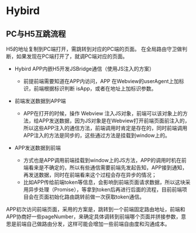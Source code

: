 # Hybird

## PC与H5互跳流程

H5的地址复制到PC端打开，需跳转到对应的PC端的页面。
在全局路由守卫做判断，如果发现在PC端打开了，就调PC端对应的页面。

- Hybird APP内嵌H5开发JSBridge通信（使用JS注入的方案）
  - 前提前端需要知道在APP内访问，APP 在Webview的userAgent上加标识，前端根据标识判断 isApp，或者在地址上加标识参数。

- 前端发送数据到APP端
  - APP在打开的时候，操作 Webview 注入JS对象，前端可以该对象上的方法，给APP发送数据，因为JS对象是在Webview打开前端页面前注入的，所以这些APP注入的通信方法，前端调用时肯定是存在的，同时前端调用APP注入的方法是同步的，这些通过方法是挂载到window上的。

- APP发送数据到前端
  - 方式也是APP调用前端挂载到window上的JS方法，APP的调用时机在前端看来是不确定的，所以有些通信需要前端先发起告知，APP接到通知，再发送数据，同时在前端看来这个过程会存在异步的情况；
  - 比如APP传给前端token等信息，会影响到前端页面请求数据，所以这块采用异步处理（Promise），等拿到token后再进行后面的流程，目前前端项目会在页面初始化路由跳转前做一次获取token通信。


APP初次访问前端页面，采用的方案是，跳转到一个前端固定路由地址，前端和APP协商好一些pageNumber，来确定具体调转到前端哪个页面并拼接参数，意思是前端自己做路由分发，这样可能会增加一些前端自由度和沟通成本。